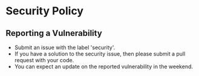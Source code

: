 # Security Policy

## Reporting a Vulnerability

* Submit an issue with the label 'security'.
* If you have a solution to the security issue, then please submit a pull request with your code.
* You can expect an update on the reported vulnerability in the weekend.
